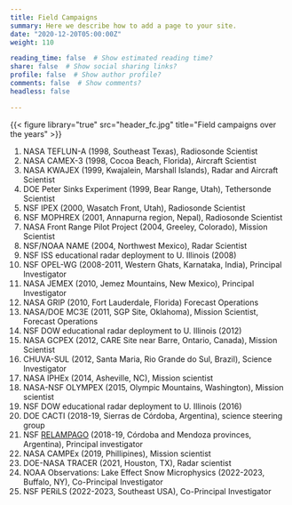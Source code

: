 ```yaml
---
title: Field Campaigns
summary: Here we describe how to add a page to your site.
date: "2020-12-20T05:00:00Z"
weight: 110

reading_time: false  # Show estimated reading time?
share: false  # Show social sharing links?
profile: false  # Show author profile?
comments: false  # Show comments?
headless: false

---
```

{{< figure library="true" src="header_fc.jpg" title="Field campaigns over the years" >}}

1. NASA TEFLUN-A (1998, Southeast Texas), Radiosonde Scientist
1. NASA CAMEX-3 (1998, Cocoa Beach, Florida), Aircraft Scientist
1. NASA KWAJEX (1999, Kwajalein, Marshall Islands), Radar and Aircraft Scientist
1. DOE Peter Sinks Experiment (1999, Bear Range, Utah), Tethersonde Scientist
1. NSF IPEX (2000, Wasatch Front, Utah), Radiosonde Scientist
1. NSF MOPHREX (2001, Annapurna region, Nepal), Radiosonde Scientist
1. NASA Front Range Pilot Project (2004, Greeley, Colorado), Mission Scientist
1. NSF/NOAA NAME (2004, Northwest Mexico), Radar Scientist
1. NSF ISS educational radar deployment to U. Illinois (2008)
1. NSF OPEL-WG (2008-2011, Western Ghats, Karnataka, India), Principal Investigator
1. NASA JEMEX (2010, Jemez Mountains, New Mexico), Principal Investigator
1. NASA GRIP (2010, Fort Lauderdale, Florida) Forecast Operations
1. NASA/DOE MC3E (2011, SGP Site, Oklahoma), Mission Scientist, Forecast Operations
1. NSF DOW educational radar deployment to U. Illinois (2012)
1. NASA GCPEX (2012, CARE Site near Barre, Ontario, Canada), Mission Scientist
1. CHUVA-SUL (2012, Santa Maria, Rio Grande do Sul, Brazil), Science Investigator
1. NASA IPHEx (2014, Asheville, NC), Mission scientist
1. NASA-NSF OLYMPEX (2015, Olympic Mountains, Washington), Mission scientist
1. NSF DOW educational radar deployment to U. Illinois (2016)
1. DOE CACTI (2018-19, Sierras de Córdoba, Argentina), science steering group
1. NSF [RELAMPAGO](https://relampago-cacti.org) (2018-19, Córdoba and Mendoza provinces, Argentina), Principal investigator
1. NASA CAMPEx (2019, Phillipines), Mission scientist
1. DOE-NASA TRACER (2021, Houston, TX), Radar scientist
1. NOAA Observations: Lake Effect Snow Microphysics (2022-2023, Buffalo, NY), Co-Principal Investigator
1. NSF PERiLS (2022-2023, Southeast USA), Co-Principal Investigator